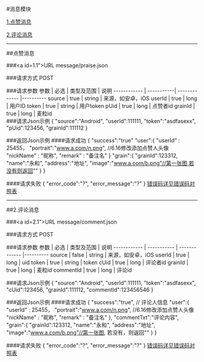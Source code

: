 #消息模块

[1.点赞消息](#1)

[2.评论消息](#2)

---
##<a id="1">点赞消息</a>

###<a id=1.1">URL</a>
message/praise.json

###<a id="1.2">请求方式</a>
POST

###<a id="1.3">请求参数</a>
     参数    | 必选 			| 类型及范围    | 说明
------------ | -----------| ------------- |---------- 
source		| true		| string        | 来源，如安卓，iOS
userId  	| true		| long          | 用户ID
token		| true		| string        | 用户token
pUid		| true		| long        	| 点赞者id
grainId		| true		| long        	| 麦粒id		
###<a id="1.4">请求Json示例</a>
	{
		"source":"Android",
		"userId":111111,
		"token":"asdfasexx",
		"pUid":123456,
		"grainId":111112
	}

###<a id="1.5">返回Json示例</a>
####<a id="1.5.1">请求成功</a>
	{
		"success":"true"
		"user":{
			"userId" : 25455，
             		"portrait":"www.a.com/n.png",  //6.16修改添加点赞人头像
			"nickName" : "昵称",
			"remark" : "备注名"
		}
		"grain":{
			"grainId":123312,
			"name":"永和",
			"address":"地址",
			"image":"www.a.com/b.png"//第一张图,若没有则返回""
		}
	}

####<a id="1.5.2">请求失败</a>
	{
		"error_code":"?",
		"error_message":"?"
	}
[错误码详见错误码对照表](错误码对照表.md)

---
##<a id="2">2.评论消息</a>

###<a id=2.1">URL</a>
message/comment.json

###<a id="2.2">请求方式</a>
POST

###<a id="1.1.4">请求参数</a>
     参数    	| 必选 		| 类型及范围    | 说明
------------ 	| -----------	| ------------- |---------- 
source       	| false 	| string      	| 来源，如安卓，iOS
userId       	| true   	| long        	| uid
token		| true		| string	| token
cUid		| true		| long        	| 评论者id
grainId		| true		| long        	| 麦粒id
commentId	| true		| long		| 评论id		

###<a id="2.3">请求Json示例</a>
	{
		"source":"Android",
		"userId":111111,
		"token":"asdfasexx",
		"cUid":123456,
		"grainId":111112,
		"commentId":123456546
	}

###<a id="2.4">返回Json示例</a>
####<a id="2.4.1">请求成功</a>
	{
		"success":"true",
		// 评论人信息
		"user":{
			"userId" : 25455，
             		"portrait":"www.a.com/n.png",  //6.16修改添加点赞人头像
			"nickName" : "昵称",
			"remark" : "备注名"
		},
		"commentTxt":"评论内容",
		"grain":{
			"grainId":123312,
			"name":"永和",
			"address":"地址",
			"image":"www.a.com/b.png"//第一张图, 若没有，则返回""
		}
	}

####<a id="2.4.2">请求失败</a>
	{
		"error_code":"?",
		"error_message":"?"
	}
[错误码详见错误码对照表](错误码对照表.md)
